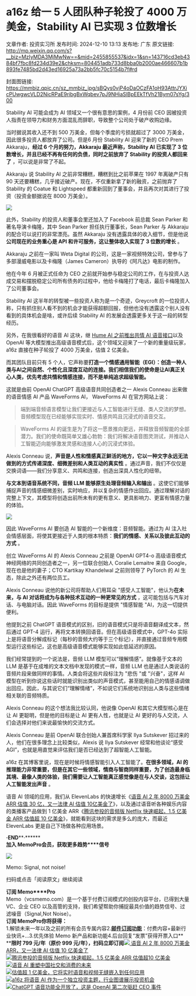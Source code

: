 # a16z 给一 5 人团队种子轮投了 4000 万美金，Stability AI 已实现 3 位数增长

文章作者: 投资实习所
发布时间: 2024-12-10 13:13
发布地: 广东
原文链接: http://mp.weixin.qq.com/s?__biz=MzIyMDA3MjMwNw==&mid=2455855537&idx=1&sn=143716cd3eb4384bf7fbc8fd234d39e2&chksm=804451adb733d8bba0b2000ae466607b1b893fe7485bd2d43ed16925a73a2bb5fc70c5154b7f#rd

封面图链接: https://mmbiz.qpic.cn/sz_mmbiz_jpg/sBQys0vjP4oDaOCzFA1oH93AttrJYXicPUwgwcVLD2NicRPaE9ribgBxWqbev7pJ9NHiaSlBpEEkTfVh21Bym07sYg/300

Stability AI 可能会成为 AI 领域又一个很有意思的案例，4 月份前 CEO
因被投资人指责在领导力和财务方面混乱而辞职，导致整个公司处于破产收购边缘。

当时据说其收入还不到 500 万美金，但每个季度的亏损就超过了 3000 万美金，因此很多投资人都放弃了公司。但是6 月份 Stability AI
迎来了新的 CEO Prem Akkaraju，**经过 6 个月的努力，Akkaraju 最近声称，Stability AI 已实现了 3
位数增长，并且已经不再有任何的负债，同时之前放弃了 Stability 的投资人都回来了** ，可以说是非常了不起。

Akkaraju 说 Stability AI 之前非常糟糕，糟糕到比之前苹果在 1997 年离破产只有 90
天还要糟糕，几乎接近破产。现在，不仅重新拿了新的融资，之前抛弃了 Stability 的 Coatue 和 Lightspeed
都重新回到了董事会，并且再次对其进行了投资（投资金额据说在 8000 万美金）。

![](https://mmbiz.qpic.cn/sz_mmbiz_png/sBQys0vjP4oDaOCzFA1oH93AttrJYXicPDexUQO3kffyib22XHWG3GCDkUeuTITkEiakGo80LaFwfaPV4UX5ibT8ibw/640?wx_fmt=png&from=appmsg)

此外，Stability 的投资人和董事会里还加入了 Facebook 前总裁 Sean Parker 和著名导演卡梅隆，其中 Sean Parker
担任执行董事长，Sean Parker 与 Akkaraju 的配合可以说打的非常漂亮。虽然 Akkaraju
没有透露具体的收入细节，但是他说**公司现在的业务重心是 API 和许可服务，这让整体收入实现了 3 位数的增长** 。

Akkaraju 之前在一家叫 Weta Digital 的公司，这是一家视频特效公司，曾参与了多部漫威电影以及卡梅隆（James
Cameron）执导的《阿凡达》电影的制作。

他在今年 6 月被正式任命为 CEO
之前就开始参与稳定公司的工作，在与投资人达成交易和摆脱稳定公司所有债务的过程中，他给卡梅隆打了电话，最后卡梅隆加入了公司董事会。

Stability AI 这半年的转型被一些投资人称为是一个奇迹，Greycroft
的一位投资人称，只有抓住别人看不到的机会才能获得超额回报，但他也没有透露这个别人没有看到的具体机会是啥，或许后续 Stability AI
的发展会透露更多关于这一段的转型经历。

另外，在我很看好的语音 AI 这块，继 [Hume AI 之前推出共情 AI
语音接口](https://mp.weixin.qq.com/s?__biz=MzIyMDA3MjMwNw==&mid=2455853289&idx=1&sn=abbbabd6b2a91ea925740b146a986c08&scene=21#wechat_redirect)以及
OpenAI 等大模型推出高级语音模式后，这个领域又迎来了一个新的重量级玩家，a16z 直接在种子轮投了 4000 万美金，估值 2 亿美金。

而其团队目前只有 5
个人，它声称要**打造一个情感通用智能（EGI）：创造一种人类与AI之间自然、个性化且深度互动的连接。我们相信我们的使命是让AI真正关心人类，优先考虑共情和情感连接，而不是单纯追求超级智能。**

这就是由前 OpenAI ChatGPT 高级语音共同创造者之一 Alexis Conneau 出来做的语音情感 AI 产品 WaveForms AI，
WaveForms AI 在官方网站上说：

> 端到端音频语言模型让我们更接近与人工智能进行无缝、类人交流的梦想。音频模型现在已经能够实现实时、情感共鸣且沉浸式的语音交互。

> WaveForms AI
> 的诞生是为了将这一愿景推向更远，并释放音频智能的全部潜力。我们的使命既简单又雄心勃勃：我们将解决语音图灵测试，并推动人工智能迈向能够激发灵感和连接人心的沉浸式体验。

Alexis Conneau 说，**声音是人性和情感真正鲜活的地方，它以一种文字永远无法做到的方式传递深度、细微差别和人类互动的真实性**
。通过声音，我们不仅仅是交换词语——我们分享意义、共鸣和连接，创造出深具人性化的纽带。

**与文本到语音系统不同，音频 LLM 能够原生处理音频输入和输出**
。这使它们能够捕捉声音的情感细微差别，实时响应，并以复杂的情感作出回应。通过理解对话的完整上下文，其模型将创造出前所未有的更有意义、更具影响力、更富有情感力量的体验。

![](https://mmbiz.qpic.cn/sz_mmbiz_png/sBQys0vjP4oDaOCzFA1oH93AttrJYXicPwrtYElZyiaCMqkXAVHGEG2p4XDwPPa2FBg08C2N2v0bvQKTneTThKkA/640?wx_fmt=png&from=appmsg)

因此 WaveForms AI 要创造 AI 智能的一个新维度：音频智能。通过为 AI
注入社会情感层面，将使其更接近于人类的根本特质：**我们的情感、关系以及彼此互动的方式** 。

创立 WaveForms AI 的 Alexis Conneau 之前是 OpenAI GPT4-o 高级语音模式神经网络的共同创造者之一，另一位联合创始人
Coralie Lemaitre 来自 Google，现在也是他的妻子；CTO Kartikay Khandelwal 之前则领导了 PyTorch 的
AI 生态，除此之外还有两位员工。

Alexis Conneau 说他的新公司将帮助人们用耳朵 "感受人工智能"，他认为**在未来，与 AI 对话将成为与各种技术互动的一种更常见的方式**
，这可能包括与汽车对话、与电脑对话。因此 WaveForms 的目标是提供 "情感智能 "AI，为这一切提供便利。

他提到之前 ChatGPT 语音模式的区别，旧的语音模式只是将语音翻译成文本，然后通过 GPT-4
运行，再将文本转换回语音。但在高级语音模式中，GPT-4o
实际上是将语音分解成标记（每秒的音频大约等于三个标记），并直接通过音频专用模型运行这些标记，这也是高级语音模式能够实现如此低延迟的原因。

我们经常提到的一个说法是，音频 LLM 模型可以“理解情感”。就像基于文本的 LLM 是基于在成堆的文本文档中发现的模式一样，音频 LLM
也是通过人类说话的音频片段来做同样的事情。人类会将这些片段标注为 "悲伤 "或 "兴奋"，这样 AI
模型在听到你说这些话时就能识别出类似的声音模式，甚至能用自己的情感语调做出回应。因此，与其说它们“理解情绪”，不如说它们系统地识别出人类与这些情绪相关联的音频特质。

Alexis Conneau 的这个想法我比较认同，他说像 OpenAI 和其它大模型核心是在让 AI 更聪明，但是他的目标是让 AI 更有人性，也就是让
AI 更好的与人交流，人们会选择对他们来说最愉快的交流方式。

Alexis Conneau 是前 OpenAI 联合创始人兼首席科学家 Ilya Sutskever 招过来的人，他们在很多理念上比较类似，Alexis
说 Ilya Sutskever 经常和他谈论“感受 AGI”，也就是用直觉来评估我们是否已经达到了超智能人工智能。

a16z 在其博客里说，现在是时候将情感智能引入人工智能了。**在很多领域，AI
的推理能力非常重要，但是在其它一些领域，情商与智商同样重要，为了创造最身临其境、最像人类的体验，我们需要让人工智能真正感觉像是在与人交谈，这包括让人工智能发出声音**
。

语音 AI 领域的应用，我们从 ElevenLabs 的快速增长《[语音 AI 2 年 8000 万美金 ARR 估值 30 亿，又一法律 AI 估值
10亿美金了](https://mp.weixin.qq.com/s?__biz=MzIyMDA3MjMwNw==&mid=2455855126&idx=1&sn=ba535e37c6a59396270c7d9626abfcd6&scene=21#wechat_redirect)》，以及通过语音听各种娱乐内容的类播客产品做到
1 亿美金 ARR《[腾讯参投的音频版 Netflix 快速崛起，1.5 亿美金 ARR 估值超 10
亿美金](https://mp.weixin.qq.com/s?__biz=MzIyMDA3MjMwNw==&mid=2455853260&idx=1&sn=67a3c6fb0ba1779fd27bb26156adb0dc&scene=21#wechat_redirect)》，就能看到这块的需求是多么的庞大，而最近
ElevenLabs 更是自己下场做各种应用场景。

  

**·END****·******  
**加入 Memo****Pro****会员，获取更多趋势****信号**  
  
![](https://mmbiz.qpic.cn/sz_mmbiz_png/sBQys0vjP4oDaOCzFA1oH93AttrJYXicPBQACzr2FJVYCTLHndd9yUIJF7Dj0A0lRscWElqeic2BnKRw0l0Fwib5w/640?wx_fmt=png&from=appmsg)  

Memo: Signal, not noise!

扫码或点击「阅读原文」继续阅读

**订阅 Memo****Pro**  
Memo（vcsmemo.com）是一个基于付费订阅模式的创投内容平台，已得到大量 VC、企业 CEO
以及高管的支持，我们希望帮助你捕捉最具价值的趋势信号、过滤噪音（Signal,Not Noise）。  
**订阅 Memo****Pro****你将获得：**  
1.解锁未来一年以及之前的所有会员专属内容2.[**邮件订阅功能**](https://mp.weixin.qq.com/s?__biz=MzIyMDA3MjMwNw==&mid=2455853781&idx=1&sn=b6f8e3ddc87e9531f3f8c3e9cd98bd9f&scene=21#wechat_redirect)：付费内容+最新行业快讯+...3.优先体验
Memo 新产品和新功能4.后台回复“发票”获得开票入口**  
****限时 799 元/年（原价 999
元/年），扫码立即订阅**[![](https://mmbiz.qpic.cn/sz_mmbiz_jpg/sBQys0vjP4pN3jVMTKoN1Nt5XlXal3YI5M2nnbvUcwiaWIOFYu6kqRAy9uUaiaNFsaarBSaFDpNchicaAicsNPBqQg/640?wx_fmt=jpeg)
语音 AI 2 年 8000 万美金 ARR，又一法律 AI 估值 10
亿美金了](https://mp.weixin.qq.com/s?__biz=MzIyMDA3MjMwNw==&mid=2455855126&idx=1&sn=ba535e37c6a59396270c7d9626abfcd6&scene=21#wechat_redirect)  
[![](https://mmbiz.qpic.cn/sz_mmbiz_jpg/sBQys0vjP4oBowsz44J3rMw5UWLFMCprSPayNB2rLibiaqgXZbp9zHPTcuQDZQOAjR71nv7rqENHudZ3icoEMj8dw/640?wx_fmt=jpeg)腾讯参投的音频版
Netflix 快速崛起，1.5 亿美金 ARR 估值超10
亿美金](https://mp.weixin.qq.com/s?__biz=MzIyMDA3MjMwNw==&mid=2455853260&idx=1&sn=67a3c6fb0ba1779fd27bb26156adb0dc&scene=21#wechat_redirect)  
[![](https://mmbiz.qpic.cn/sz_mmbiz_jpg/sBQys0vjP4rjL5cRPVONMbTbLH8CuB6MkxySjcCaU4VJa5kNCk3W6QBRYRZeUKnjPM6G6TJhPyjOcN1f8T8R4A/640?wx_fmt=jpeg)语音
AI
重塑中国社交和消费的未来](https://mp.weixin.qq.com/s?__biz=MzIyMDA3MjMwNw==&mid=2455854478&idx=1&sn=f76b4afe45fa8159fc02196c1a1237bc&scene=21#wechat_redirect)  
[![](https://mmbiz.qpic.cn/sz_mmbiz_jpg/sBQys0vjP4qib5boFVFOiafUvsWO4ZqzQvdK2QT0MPsfADaHme1kPJPtK5ChPduph6usicT4msTbrjmCfMWEYaLIQ/640?wx_fmt=jpeg)估值超
1
亿美金，它将实时语音和视频无缝嵌入到任何应用](https://mp.weixin.qq.com/s?__biz=MzIyMDA3MjMwNw==&mid=2455854079&idx=1&sn=a293428cc55ba0fb2e03e0be567917e1&scene=21#wechat_redirect)  
[![](https://mmbiz.qpic.cn/sz_mmbiz_jpg/sBQys0vjP4oTrLic1FzRZ1Lo4YVFWRh4nFAFZ62BZyJmGalXhb7xTssQOic2x9bDs3rbEnCFQibDbd4Qlk4iaXHoFg/640?wx_fmt=jpeg)a16z
将语音 AI
作为一个独立投资主题，行业图谱展示投资机会](https://mp.weixin.qq.com/s?__biz=MzIyMDA3MjMwNw==&mid=2455854020&idx=1&sn=44748cb2e2695f37d424303c9e05ac5a&scene=21#wechat_redirect)  
[![](https://mmbiz.qpic.cn/sz_mmbiz_jpg/sBQys0vjP4o2f5gVHKBG2r3y6lffdeLpXgDibHnRqdJQbEtxyvuXiaFiche7N5e5FAkWQewCHbUlicicnQOBtHsArrA/640?wx_fmt=jpeg)ChatGPT
语音功能全开放了，这是 OpenAI 第二次驱赶 CEO
事件](https://mp.weixin.qq.com/s?__biz=MzIyMDA3MjMwNw==&mid=2455852536&idx=1&sn=5d65b833456e850505d8dbd4fec7a02e&scene=21#wechat_redirect)

  

